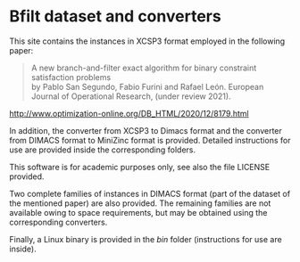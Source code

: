 # Bfilt dataset and converters

This site contains the instances in XCSP3 format employed in the following paper:

> A new branch-and-filter exact algorithm for binary constraint satisfaction problems  
by Pablo San Segundo, Fabio Furini and Rafael León. European Journal of Operational Research, (under review 2021).

http://www.optimization-online.org/DB_HTML/2020/12/8179.html

In addition, the converter from XCSP3  to Dimacs format and the converter from DIMACS format to MiniZinc format is provided. Detailed instructions for use are provided inside the corresponding folders.

This software is for academic purposes only, see also the file LICENSE  provided.

Two complete families of instances in DIMACS format (part of the dataset of the mentioned paper) are also provided. The remaining families are not available owing to  space requirements, but may be obtained using the corresponding converters.

Finally, a Linux binary is provided in the *bin* folder (instructions for use are inside).
